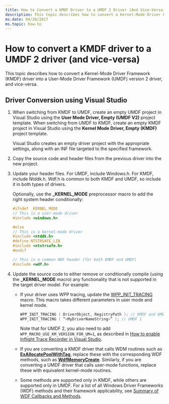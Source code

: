 ```yaml
---
title: How to Convert a KMDF Driver to a UMDF 2 Driver (And Vice-Versa)
description: This topic describes how to convert a Kernel-Mode Driver Framework (KMDF) driver into a User-Mode Driver Framework (UMDF) version 2 driver, and vice-versa.
ms.date: 04/20/2017
ms.topic: how-to
---
```


# How to convert a KMDF driver to a UMDF 2 driver (and vice-versa)


This topic describes how to convert a Kernel-Mode Driver Framework (KMDF) driver into a User-Mode Driver Framework (UMDF) version 2 driver, and vice-versa.

## Driver Conversion using Visual Studio


1.  When switching from KMDF to UMDF, create an empty UMDF project in Visual Studio using the **User Mode Driver, Empty (UMDF V2)** project template. When switching from UMDF to KMDF, create an empty KMDF project in Visual Studio using the **Kernel Mode Driver, Empty (KMDF)** project template.

    Visual Studio creates an empty driver project with the appropriate settings, along with an INF file targeted to the specified framework.

2.  Copy the source code and header files from the previous driver into the new project.
3.  Update your header files. For UMDF, include Windows.h. For KMDF, include Ntddk.h. Wdf.h is common to both KMDF and UMDF, so include it in both types of drivers.

    Optionally, use the **\_KERNEL\_MODE** preprocessor macro to add the right system header conditionally:

    ```cpp
    #ifndef _KERNEL_MODE
    // This is a user-mode driver
    #include <windows.h>

    #else
    // This is a kernel-mode driver
    #include <ntddk.h>
    #define NTSTRSAFE_LIB
    #include <ntstrsafe.h>
    #endif

    // This is a common WDF header (for both KMDF and UMDF)
    #include <wdf.h> 
    ```

4.  Update the source code to either remove or conditionally compile (using the **\_KERNEL\_MODE** macro) any functionality that is not supported in the target driver model. For example:

    -   If your driver uses WPP tracing, update the [WPP\_INIT\_TRACING](/previous-versions/windows/hardware/previsioning-framework/ff556191(v=vs.85)) macro. This macro takes different parameters in user mode and kernel mode.
        ```cpp
        WPP_INIT_TRACING ( DriverObject, RegistryPath ); // KMDF and UMDF 2
        WPP_INIT_TRACING ( “<MyDriverNameString>” ); // UMDF 1
        ```
        Note that for UMDF 2, you also need to add `WPP_MACRO_USE_KM_VERSION_FOR_UM=1`, as described in [How to enable Inflight Trace Recorder in Visual Studio](../devtest/using-wpp-recorder.md#how-to-enable-inflight-trace-recorder-in-visual-studio).

    -   If you are converting a KMDF driver that calls WDM routines such as [**ExAllocatePoolWithTag**](/windows-hardware/drivers/ddi/wdm/nf-wdm-exallocatepoolwithtag), replace these with the corresponding WDF methods, such as [**WdfMemoryCreate**](/windows-hardware/drivers/ddi/wdfmemory/nf-wdfmemory-wdfmemorycreate). Similarly, if you are converting a UMDF driver that calls user-mode functions, replace these with equivalent kernel-mode routines.
    -   Some methods are supported only in KMDF, while others are supported only in UMDF. For a list of all Windows Driver Frameworks (WDF) methods and their framework applicability, see [Summary of WDF Callbacks and Methods](/windows-hardware/drivers/ddi/_wdf/).
